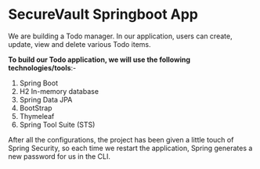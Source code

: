 # SecureVault Springboot App
We are building a Todo manager. In our application, users can create, update,
view and delete various Todo items.

**To build our Todo application, we will use the following technologies/tools**:-
1. Spring Boot
2. H2 In-memory database
3. Spring Data JPA
4. BootStrap
5. Thymeleaf
6. Spring Tool Suite (STS)
<p>
  After all the configurations, the project has been given a little touch of Spring Security, so each time we restart the
  application, Spring generates a new password for us in the CLI.
 </p>
